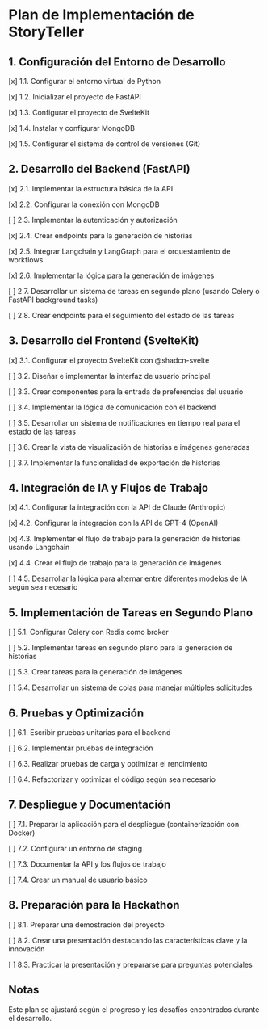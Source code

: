 # Plan de Implementación de StoryTeller

## 1. Configuración del Entorno de Desarrollo

[x] 1.1. Configurar el entorno virtual de Python

[x] 1.2. Inicializar el proyecto de FastAPI

[x] 1.3. Configurar el proyecto de SvelteKit

[x] 1.4. Instalar y configurar MongoDB

[x] 1.5. Configurar el sistema de control de versiones (Git)

## 2. Desarrollo del Backend (FastAPI)

[x] 2.1. Implementar la estructura básica de la API

[x] 2.2. Configurar la conexión con MongoDB

[ ] 2.3. Implementar la autenticación y autorización

[x] 2.4. Crear endpoints para la generación de historias

[x] 2.5. Integrar Langchain y LangGraph para el orquestamiento de workflows

[x] 2.6. Implementar la lógica para la generación de imágenes

[ ] 2.7. Desarrollar un sistema de tareas en segundo plano (usando Celery o FastAPI background tasks)

[ ] 2.8. Crear endpoints para el seguimiento del estado de las tareas

## 3. Desarrollo del Frontend (SvelteKit)

[x] 3.1. Configurar el proyecto SvelteKit con @shadcn-svelte

[ ] 3.2. Diseñar e implementar la interfaz de usuario principal

[ ] 3.3. Crear componentes para la entrada de preferencias del usuario

[ ] 3.4. Implementar la lógica de comunicación con el backend

[ ] 3.5. Desarrollar un sistema de notificaciones en tiempo real para el estado de las tareas

[ ] 3.6. Crear la vista de visualización de historias e imágenes generadas

[ ] 3.7. Implementar la funcionalidad de exportación de historias

## 4. Integración de IA y Flujos de Trabajo

[x] 4.1. Configurar la integración con la API de Claude (Anthropic)

[x] 4.2. Configurar la integración con la API de GPT-4 (OpenAI)

[x] 4.3. Implementar el flujo de trabajo para la generación de historias usando Langchain

[x] 4.4. Crear el flujo de trabajo para la generación de imágenes

[ ] 4.5. Desarrollar la lógica para alternar entre diferentes modelos de IA según sea necesario

## 5. Implementación de Tareas en Segundo Plano

[ ] 5.1. Configurar Celery con Redis como broker

[ ] 5.2. Implementar tareas en segundo plano para la generación de historias

[ ] 5.3. Crear tareas para la generación de imágenes

[ ] 5.4. Desarrollar un sistema de colas para manejar múltiples solicitudes

## 6. Pruebas y Optimización

[ ] 6.1. Escribir pruebas unitarias para el backend

[ ] 6.2. Implementar pruebas de integración

[ ] 6.3. Realizar pruebas de carga y optimizar el rendimiento

[ ] 6.4. Refactorizar y optimizar el código según sea necesario

## 7. Despliegue y Documentación

[ ] 7.1. Preparar la aplicación para el despliegue (containerización con Docker)

[ ] 7.2. Configurar un entorno de staging

[ ] 7.3. Documentar la API y los flujos de trabajo

[ ] 7.4. Crear un manual de usuario básico

## 8. Preparación para la Hackathon

[ ] 8.1. Preparar una demostración del proyecto

[ ] 8.2. Crear una presentación destacando las características clave y la innovación

[ ] 8.3. Practicar la presentación y prepararse para preguntas potenciales

## Notas

Este plan se ajustará según el progreso y los desafíos encontrados durante el desarrollo.

